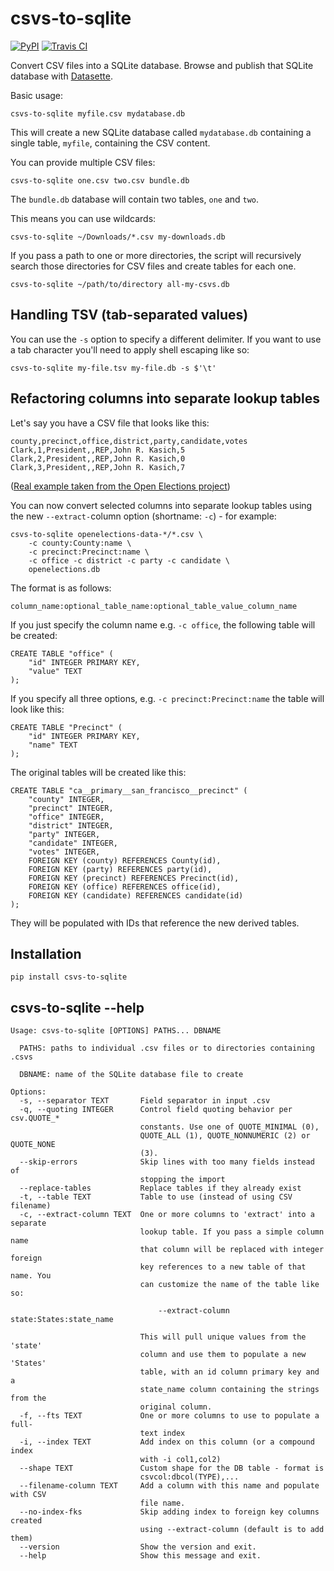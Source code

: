 # csvs-to-sqlite

[![PyPI](https://img.shields.io/pypi/v/csvs-to-sqlite.svg)](https://pypi.python.org/pypi/csvs-to-sqlite)
[![Travis CI](https://travis-ci.org/simonw/csvs-to-sqlite.svg?branch=master)](https://travis-ci.org/simonw/csvs-to-sqlite)

Convert CSV files into a SQLite database. Browse and publish that SQLite database with [Datasette](https://github.com/simonw/datasette).

Basic usage:

    csvs-to-sqlite myfile.csv mydatabase.db

This will create a new SQLite database called `mydatabase.db` containing a
single table, `myfile`, containing the CSV content.

You can provide multiple CSV files:

    csvs-to-sqlite one.csv two.csv bundle.db

The `bundle.db` database will contain two tables, `one` and `two`.

This means you can use wildcards:

    csvs-to-sqlite ~/Downloads/*.csv my-downloads.db

If you pass a path to one or more directories, the script will recursively
search those directories for CSV files and create tables for each one.

    csvs-to-sqlite ~/path/to/directory all-my-csvs.db

## Handling TSV (tab-separated values)

You can use the `-s` option to specify a different delimiter. If you want
to use a tab character you'll need to apply shell escaping like so:

    csvs-to-sqlite my-file.tsv my-file.db -s $'\t'

## Refactoring columns into separate lookup tables

Let's say you have a CSV file that looks like this:

    county,precinct,office,district,party,candidate,votes
    Clark,1,President,,REP,John R. Kasich,5
    Clark,2,President,,REP,John R. Kasich,0
    Clark,3,President,,REP,John R. Kasich,7

([Real example taken from the Open Elections project](https://github.com/openelections/openelections-data-sd/blob/master/2016/20160607__sd__primary__clark__precinct.csv))

You can now convert selected columns into separate lookup tables using the new
`--extract-`column option (shortname: `-c`) - for example:

    csvs-to-sqlite openelections-data-*/*.csv \
        -c county:County:name \
        -c precinct:Precinct:name \
        -c office -c district -c party -c candidate \
        openelections.db

The format is as follows:

    column_name:optional_table_name:optional_table_value_column_name

If you just specify the column name e.g. `-c office`, the following table will
be created:

    CREATE TABLE "office" (
        "id" INTEGER PRIMARY KEY,
        "value" TEXT
    );

If you specify all three options, e.g. `-c precinct:Precinct:name` the table
will look like this:

    CREATE TABLE "Precinct" (
        "id" INTEGER PRIMARY KEY,
        "name" TEXT
    );

The original tables will be created like this:

    CREATE TABLE "ca__primary__san_francisco__precinct" (
        "county" INTEGER,
        "precinct" INTEGER,
        "office" INTEGER,
        "district" INTEGER,
        "party" INTEGER,
        "candidate" INTEGER,
        "votes" INTEGER,
        FOREIGN KEY (county) REFERENCES County(id),
        FOREIGN KEY (party) REFERENCES party(id),
        FOREIGN KEY (precinct) REFERENCES Precinct(id),
        FOREIGN KEY (office) REFERENCES office(id),
        FOREIGN KEY (candidate) REFERENCES candidate(id)
    );

They will be populated with IDs that reference the new derived tables.

## Installation

    pip install csvs-to-sqlite

## csvs-to-sqlite --help

    Usage: csvs-to-sqlite [OPTIONS] PATHS... DBNAME

      PATHS: paths to individual .csv files or to directories containing .csvs

      DBNAME: name of the SQLite database file to create

    Options:
      -s, --separator TEXT       Field separator in input .csv
      -q, --quoting INTEGER      Control field quoting behavior per csv.QUOTE_*
                                 constants. Use one of QUOTE_MINIMAL (0),
                                 QUOTE_ALL (1), QUOTE_NONNUMERIC (2) or QUOTE_NONE
                                 (3).
      --skip-errors              Skip lines with too many fields instead of
                                 stopping the import
      --replace-tables           Replace tables if they already exist
      -t, --table TEXT           Table to use (instead of using CSV filename)
      -c, --extract-column TEXT  One or more columns to 'extract' into a separate
                                 lookup table. If you pass a simple column name
                                 that column will be replaced with integer foreign
                                 key references to a new table of that name. You
                                 can customize the name of the table like so:

                                     --extract-column state:States:state_name

                                 This will pull unique values from the 'state'
                                 column and use them to populate a new 'States'
                                 table, with an id column primary key and a
                                 state_name column containing the strings from the
                                 original column.
      -f, --fts TEXT             One or more columns to use to populate a full-
                                 text index
      -i, --index TEXT           Add index on this column (or a compound index
                                 with -i col1,col2)
      --shape TEXT               Custom shape for the DB table - format is
                                 csvcol:dbcol(TYPE),...
      --filename-column TEXT     Add a column with this name and populate with CSV
                                 file name.
      --no-index-fks             Skip adding index to foreign key columns created
                                 using --extract-column (default is to add them)
      --version                  Show the version and exit.
      --help                     Show this message and exit.
